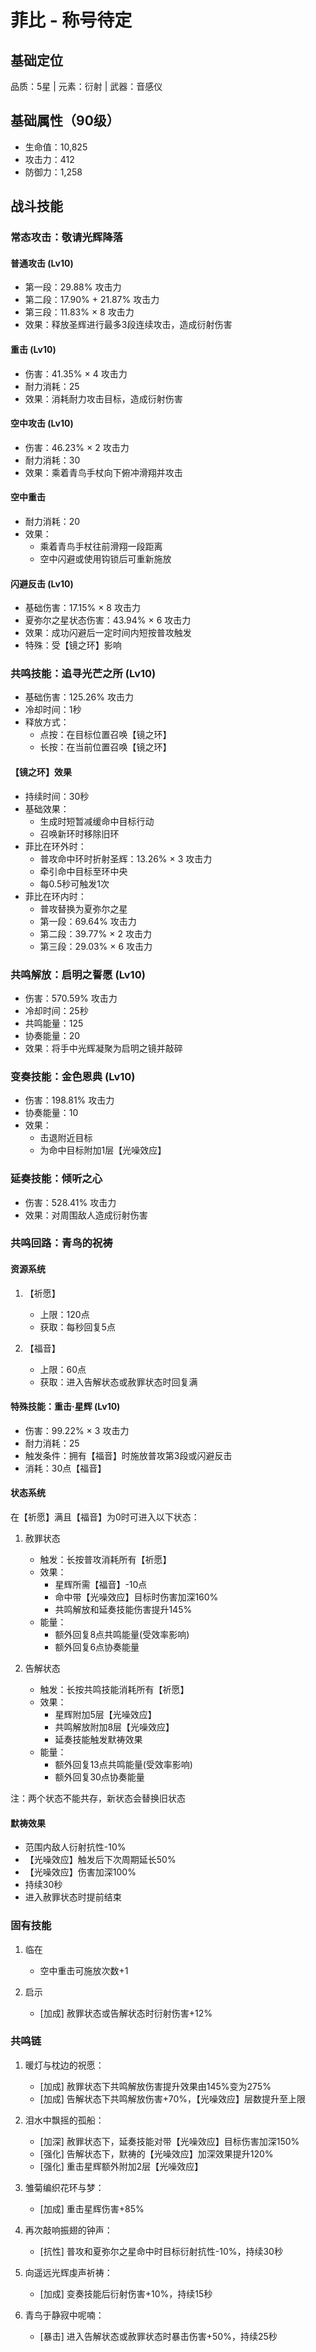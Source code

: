 # 菲比 - 称号待定

## 基础定位
品质：5星 | 元素：衍射 | 武器：音感仪

## 基础属性（90级）
- 生命值：10,825
- 攻击力：412 
- 防御力：1,258

## 战斗技能

### 常态攻击：敬请光辉降落

#### 普通攻击 (Lv10)
- 第一段：29.88% 攻击力
- 第二段：17.90% + 21.87% 攻击力
- 第三段：11.83% × 8 攻击力
- 效果：释放圣辉进行最多3段连续攻击，造成衍射伤害

#### 重击 (Lv10)
- 伤害：41.35% × 4 攻击力
- 耐力消耗：25
- 效果：消耗耐力攻击目标，造成衍射伤害

#### 空中攻击 (Lv10)
- 伤害：46.23% × 2 攻击力
- 耐力消耗：30
- 效果：乘着青鸟手杖向下俯冲滑翔并攻击

#### 空中重击
- 耐力消耗：20
- 效果：
  - 乘着青鸟手杖往前滑翔一段距离
  - 空中闪避或使用钩锁后可重新施放

#### 闪避反击 (Lv10)
- 基础伤害：17.15% × 8 攻击力
- 夏弥尔之星状态伤害：43.94% × 6 攻击力
- 效果：成功闪避后一定时间内短按普攻触发
- 特殊：受【镜之环】影响

### 共鸣技能：追寻光芒之所 (Lv10)
- 基础伤害：125.26% 攻击力
- 冷却时间：1秒
- 释放方式：
  - 点按：在目标位置召唤【镜之环】
  - 长按：在当前位置召唤【镜之环】

#### 【镜之环】效果
- 持续时间：30秒
- 基础效果：
  - 生成时短暂减缓命中目标行动
  - 召唤新环时移除旧环
- 菲比在环外时：
  - 普攻命中环时折射圣辉：13.26% × 3 攻击力
  - 牵引命中目标至环中央
  - 每0.5秒可触发1次
- 菲比在环内时：
  - 普攻替换为夏弥尔之星
  - 第一段：69.64% 攻击力
  - 第二段：39.77% × 2 攻击力 
  - 第三段：29.03% × 6 攻击力

### 共鸣解放：启明之誓愿 (Lv10)
- 伤害：570.59% 攻击力
- 冷却时间：25秒
- 共鸣能量：125
- 协奏能量：20
- 效果：将手中光辉凝聚为启明之镜并敲碎

### 变奏技能：金色恩典 (Lv10)
- 伤害：198.81% 攻击力
- 协奏能量：10
- 效果：
  - 击退附近目标
  - 为命中目标附加1层【光噪效应】

### 延奏技能：倾听之心
- 伤害：528.41% 攻击力
- 效果：对周围敌人造成衍射伤害

### 共鸣回路：青鸟的祝祷

#### 资源系统
1. 【祈愿】
   - 上限：120点
   - 获取：每秒回复5点

2. 【福音】 
   - 上限：60点
   - 获取：进入告解状态或赦罪状态时回复满

#### 特殊技能：重击·星辉 (Lv10)
- 伤害：99.22% × 3 攻击力
- 耐力消耗：25
- 触发条件：拥有【福音】时施放普攻第3段或闪避反击
- 消耗：30点【福音】

#### 状态系统
在【祈愿】满且【福音】为0时可进入以下状态：

1. 赦罪状态
   - 触发：长按普攻消耗所有【祈愿】
   - 效果：
     - 星辉所需【福音】-10点
     - 命中带【光噪效应】目标时伤害加深160%
     - 共鸣解放和延奏技能伤害提升145%
   - 能量：
     - 额外回复8点共鸣能量(受效率影响)
     - 额外回复6点协奏能量

2. 告解状态
   - 触发：长按共鸣技能消耗所有【祈愿】
   - 效果：
     - 星辉附加5层【光噪效应】
     - 共鸣解放附加8层【光噪效应】
     - 延奏技能触发默祷效果
   - 能量：
     - 额外回复13点共鸣能量(受效率影响)
     - 额外回复30点协奏能量

注：两个状态不能共存，新状态会替换旧状态

#### 默祷效果
- 范围内敌人衍射抗性-10%
- 【光噪效应】触发后下次周期延长50%
- 【光噪效应】伤害加深100%
- 持续30秒
- 进入赦罪状态时提前结束

### 固有技能

1. 临在
   - 空中重击可施放次数+1

2. 启示  
   - [加成] 赦罪状态或告解状态时衍射伤害+12%

### 共鸣链
1. 暖灯与枕边的祝愿：
   - [加成] 赦罪状态下共鸣解放伤害提升效果由145%变为275%
   - [加成] 告解状态下共鸣解放伤害+70%，【光噪效应】层数提升至上限

2. 泪水中飘摇的孤船：
   - [加深] 赦罪状态下，延奏技能对带【光噪效应】目标伤害加深150%
   - [强化] 告解状态下，默祷的【光噪效应】加深效果提升120%
   - [强化] 重击星辉额外附加2层【光噪效应】

3. 雏菊编织花环与梦：
   - [加成] 重击星辉伤害+85%

4. 再次敲响振翅的钟声：
   - [抗性] 普攻和夏弥尔之星命中时目标衍射抗性-10%，持续30秒

5. 向遥远光辉虔声祈祷：
   - [加成] 变奏技能后衍射伤害+10%，持续15秒

6. 青鸟于静寂中呢喃：
   - [暴击] 进入告解状态或赦罪状态时暴击伤害+50%，持续25秒